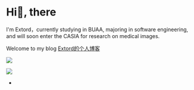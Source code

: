 <!--
**Re-Li-fe/Re-Li-fe** is a ✨ _special_ ✨ repository because its `README.md` (this file) appears on your GitHub profile.

Here are some ideas to get you started:

- 🔭 I’m currently working on ...
- 🌱 I’m currently learning ...
- 👯 I’m looking to collaborate on ...
- 🤔 I’m looking for help with ...
- 💬 Ask me about ...
- 📫 How to reach me: ...
- 😄 Pronouns: ...
- ⚡ Fun fact: ...
-->

# Hi👋, there

I'm Extord，currently studying in BUAA, majoring in software engineering, and will soon enter the CASIA for research on medical images. 

Welcome to my blog [Extord的个人博客](https://blog.extord.space/)

![](https://github-readme-stats.vercel.app/api/top-langs/?username=Extord1108&layout=compact)

![](https://github-readme-stats.vercel.app/api?username=Extord1108&show_icons=true)

- 
